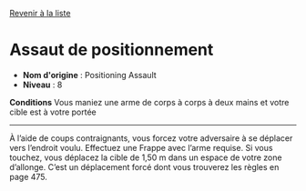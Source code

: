 [Revenir à la liste](list.md)

# Assaut de positionnement

 * **Nom d'origine** : Positioning Assault
 * **Niveau** : 8


<p><strong>Conditions</strong> Vous maniez une arme de corps à corps à deux mains et votre cible est à votre portée</p>
<hr>
<p>À l’aide de coups contraignants, vous forcez votre adversaire à se déplacer vers l’endroit voulu. Effectuez une Frappe avec l’arme requise. Si vous touchez, vous déplacez la cible de 1,50 m dans un espace de votre zone d’allonge. C’est un déplacement forcé dont vous trouverez les règles en page 475.</p>